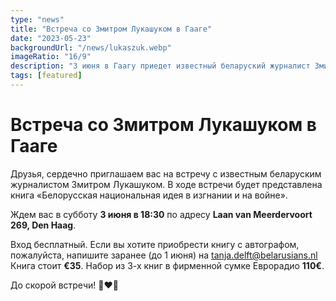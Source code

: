 ```yaml
---
type: "news"
title: "Встреча со Змитром Лукашуком в Гааге"
date: "2023-05-23"
backgroundUrl: "/news/lukaszuk.webp"
imageRatio: "16/9"
description: "3 июня в Гаагу приедет известный беларуский журналист Змитер Лукашук. На встрече с ним будет представлена книга «Беларусская национальная идея в изгнании и на войне»"
tags: [featured]
---
```


# Встреча со Змитром Лукашуком в Гааге

Друзья, сердечно приглашаем вас на встречу с известным беларуским журналистом Змитром Лукашуком. В ходе встречи будет представлена книга «Белорусская национальная идея в изгнании и на войне».

Ждем вас в субботу **3 июня в 18:30** по адресу **Laan van Meerdervoort 269, Den Haag**.

Вход бесплатный. Если вы хотите приобрести книгу с автографом, пожалуйста, напишите заранее (до 1 июня) на [tanja.delft@belarusians.nl](mailto:tanja.delft@belarusians.nl)
Книга стоит **€35**.
Набор из 3-х книг в фирменной сумке Еврорадио **110€**.

До скорой встречи! 🤍❤️🤍